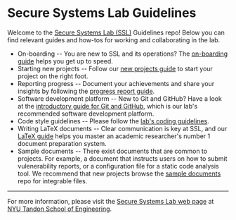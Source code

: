 # Secure Systems Lab Guidelines

Welcome to the [Secure Systems Lab (SSL)](https://ssl.engineering.nyu.edu/)
Guidelines repo! Below you can find relevant guides and how-tos
for working and collaborating in the lab.

* On-boarding -- You are new to SSL and its operations?
  The [on-boarding guide](on-boarding.md) helps you get up to speed.
* Starting new projects -- Follow our [new projects guide](newproject.md)
  to start your project on the right foot.
* Reporting progress -- Document your achievements and share your insights
  by following the [progress report guide](progressreport.md).
* Software development platform -- New to Git and GitHub?  Have a look at
  the [introductory guide for Git and GitHub](git-github-introduction.md),
  which is our lab's recommended software development platform.
* Code style guidelines -- Please follow the
  [lab's coding guidelines](https://github.com/secure-systems-lab/code-style-guidelines).
* Writing LaTeX documents -- Clear communication is key at SSL, and
  our [LaTeX guide](latexdocuments.md) helps you master an academic
  researcher's number 1 document preparation system.
* Sample documents -- There exist documents that are common to projects.
  For example, a document that instructs users on how to submit vulenerability
  reports, or a configuration file for a static code analysis tool.  We recommend
  that new projects browse the
  [sample documents](https://github.com/secure-systems-lab/sample-documents)
  repo for integrable files.

----

For more information, please visit the
[Secure Systems Lab web page](https://ssl.engineering.nyu.edu/) at
[NYU Tandon School of Engineering](https://engineering.nyu.edu/).

